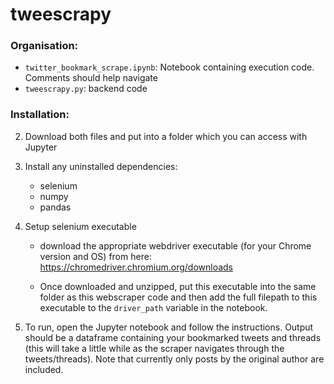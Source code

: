 # tweescrapy

### Organisation:
- `twitter_bookmark_scrape.ipynb`: Notebook containing execution code. Comments should help navigate
- `tweescrapy.py`: backend code
    
### Installation:
2. Download both files and put into a folder which you can access with Jupyter

3. Install any uninstalled dependencies:
    - selenium
    - numpy
    - pandas

4. Setup selenium executable
    - download the appropriate webdriver executable (for your Chrome version and OS) from here: https://chromedriver.chromium.org/downloads

    - Once downloaded and unzipped, put this executable into the same folder as this webscraper code and then add the full filepath to this executable to the `driver_path` variable in the notebook.

6. To run, open the Jupyter notebook and follow the instructions. Output should be a dataframe containing your bookmarked tweets and threads (this will take a little while as the scraper navigates through the tweets/threads). Note that currently only posts by the original author are included.
